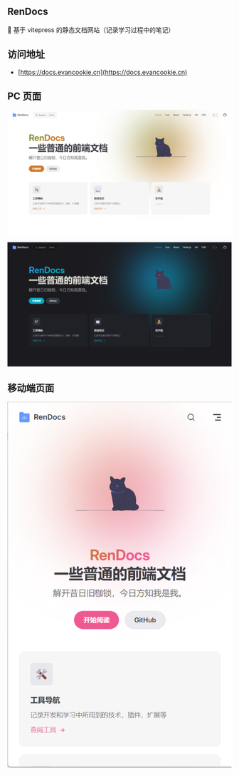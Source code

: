 ## RenDocs

📖 基于 vitepress 的静态文档网站（记录学习过程中的笔记）

## 访问地址

- [https://docs.evancookie.cn](https://docs.evancookie.cn)

## PC 页面

![img](./pics/home_white.png)

![img](./pics/home_dark.png)

## 移动端页面

![img](./pics/m_home.png)
